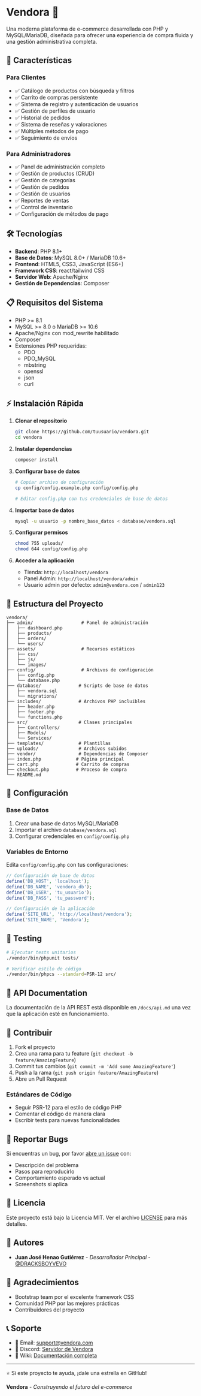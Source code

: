 # Vendora 🛒

Una moderna plataforma de e-commerce desarrollada con PHP y MySQL/MariaDB, diseñada para ofrecer una experiencia de compra fluida y una gestión administrativa completa.

## 🚀 Características

### Para Clientes
- ✅ Catálogo de productos con búsqueda y filtros
- ✅ Carrito de compras persistente
- ✅ Sistema de registro y autenticación de usuarios
- ✅ Gestión de perfiles de usuario
- ✅ Historial de pedidos
- ✅ Sistema de reseñas y valoraciones
- ✅ Múltiples métodos de pago
- ✅ Seguimiento de envíos

### Para Administradores
- ✅ Panel de administración completo
- ✅ Gestión de productos (CRUD)
- ✅ Gestión de categorías
- ✅ Gestión de pedidos
- ✅ Gestión de usuarios
- ✅ Reportes de ventas
- ✅ Control de inventario
- ✅ Configuración de métodos de pago

## 🛠️ Tecnologías

- **Backend**: PHP 8.1+
- **Base de Datos**: MySQL 8.0+ / MariaDB 10.6+
- **Frontend**: HTML5, CSS3, JavaScript (ES6+)
- **Framework CSS**: react/tailwind CSS
- **Servidor Web**: Apache/Nginx
- **Gestión de Dependencias**: Composer

## 📋 Requisitos del Sistema

- PHP >= 8.1
- MySQL >= 8.0 o MariaDB >= 10.6
- Apache/Nginx con mod_rewrite habilitado
- Composer
- Extensiones PHP requeridas:
  - PDO
  - PDO_MySQL
  - mbstring
  - openssl
  - json
  - curl

## ⚡ Instalación Rápida

1. **Clonar el repositorio**
   ```bash
   git clone https://github.com/tuusuario/vendora.git
   cd vendora
   ```

2. **Instalar dependencias**
   ```bash
   composer install
   ```

3. **Configurar base de datos**
   ```bash
   # Copiar archivo de configuración
   cp config/config.example.php config/config.php
   
   # Editar config.php con tus credenciales de base de datos
   ```

4. **Importar base de datos**
   ```bash
   mysql -u usuario -p nombre_base_datos < database/vendora.sql
   ```

5. **Configurar permisos**
   ```bash
   chmod 755 uploads/
   chmod 644 config/config.php
   ```

6. **Acceder a la aplicación**
   - Tienda: `http://localhost/vendora`
   - Panel Admin: `http://localhost/vendora/admin`
   - Usuario admin por defecto: `admin@vendora.com` / `admin123`

## 📁 Estructura del Proyecto

```
vendora/
├── admin/                  # Panel de administración
│   ├── dashboard.php
│   ├── products/
│   ├── orders/
│   └── users/
├── assets/                 # Recursos estáticos
│   ├── css/
│   ├── js/
│   └── images/
├── config/                 # Archivos de configuración
│   ├── config.php
│   └── database.php
├── database/              # Scripts de base de datos
│   ├── vendora.sql
│   └── migrations/
├── includes/              # Archivos PHP incluibles
│   ├── header.php
│   ├── footer.php
│   └── functions.php
├── src/                   # Clases principales
│   ├── Controllers/
│   ├── Models/
│   └── Services/
├── templates/             # Plantillas
├── uploads/               # Archivos subidos
├── vendor/                # Dependencias de Composer
├── index.php             # Página principal
├── cart.php              # Carrito de compras
├── checkout.php          # Proceso de compra
└── README.md
```

## 🔧 Configuración

### Base de Datos
1. Crear una base de datos MySQL/MariaDB
2. Importar el archivo `database/vendora.sql`
3. Configurar credenciales en `config/config.php`

### Variables de Entorno
Edita `config/config.php` con tus configuraciones:

```php
// Configuración de base de datos
define('DB_HOST', 'localhost');
define('DB_NAME', 'vendora_db');
define('DB_USER', 'tu_usuario');
define('DB_PASS', 'tu_password');

// Configuración de la aplicación
define('SITE_URL', 'http://localhost/vendora');
define('SITE_NAME', 'Vendora');
```

## 🧪 Testing

```bash
# Ejecutar tests unitarios
./vendor/bin/phpunit tests/

# Verificar estilo de código
./vendor/bin/phpcs --standard=PSR-12 src/
```

## 📖 API Documentation

La documentación de la API REST está disponible en `/docs/api.md` una vez que la aplicación esté en funcionamiento.

## 🤝 Contribuir

1. Fork el proyecto
2. Crea una rama para tu feature (`git checkout -b feature/AmazingFeature`)
3. Commit tus cambios (`git commit -m 'Add some AmazingFeature'`)
4. Push a la rama (`git push origin feature/AmazingFeature`)
5. Abre un Pull Request

### Estándares de Código
- Seguir PSR-12 para el estilo de código PHP
- Comentar el código de manera clara
- Escribir tests para nuevas funcionalidades

## 🐛 Reportar Bugs

Si encuentras un bug, por favor [abre un issue](https://github.com/tuusuario/vendora/issues) con:
- Descripción del problema
- Pasos para reproducirlo
- Comportamiento esperado vs actual
- Screenshots si aplica

## 📄 Licencia

Este proyecto está bajo la Licencia MIT. Ver el archivo [LICENSE](LICENSE) para más detalles.

## 👥 Autores

- **Juan José Henao Gutiérrez** - *Desarrollador Principal* - [@DRACKSBOYVEVO](https://github.com/DRACKSBOYVEVO)

## 🙏 Agradecimientos

- Bootstrap team por el excelente framework CSS
- Comunidad PHP por las mejores prácticas
- Contribuidores del proyecto

## 📞 Soporte

- 📧 Email: support@vendora.com
- 💬 Discord: [Servidor de Vendora](https://discord.gg/AG8euD8y)
- 📖 Wiki: [Documentación completa](https://github.com/tuusuario/vendora/wiki)

---

⭐ Si este proyecto te ayuda, ¡dale una estrella en GitHub!

**Vendora** - *Construyendo el futuro del e-commerce*
